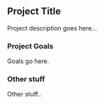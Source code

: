 ## Project Title

Project description goes here...

### Project Goals

Goals go here.

### Other stuff

Other stuff..
